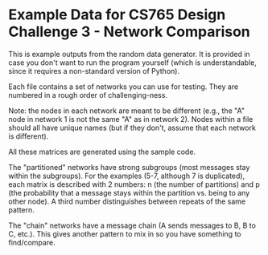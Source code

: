 # Example Data for CS765 Design Challenge 3 - Network Comparison

This is example outputs from the random data generator. It is provided in case you don't want to run the program yourself
(which is understandable, since it requires a non-standard version of Python).

Each file contains a set of networks you can use for testing. They are numbered in a rough order of challenging-ness.

Note: the nodes in each network are meant to be different (e.g., the "A" node in network 1 is not the same "A" as in
network 2). Nodes within a file should all have unique names (but if they don't, assume that each network is different).

All these matrices are generated using the sample code.

The "partitioned" networks have strong subgroups (most messages stay within the subgroups).
For the examples (5-7, although 7 is duplicated), each matrix is described with 2 numbers:
n (the number of partitions) and p (the probability that a message stays within the partition vs. being to any other node).
A third number distinguishes between repeats of the same pattern.

The "chain" networks have a message chain (A sends messages to B, B to C, etc.).
This gives another pattern to mix in so you have something to find/compare.
